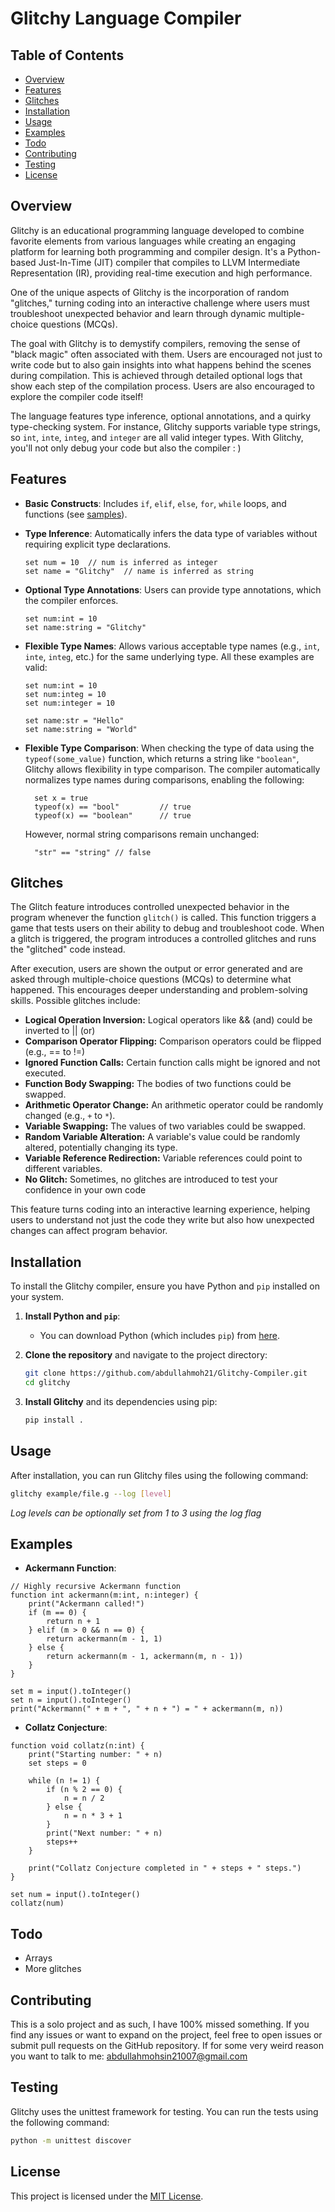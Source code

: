 # Glitchy Language Compiler

## Table of Contents

- [Overview](#overview)
- [Features](#features)
- [Glitches](#glitches)
- [Installation](#installation)
- [Usage](#usage)
- [Examples](#examples)
- [Todo](#todo)
- [Contributing](#contributing)
- [Testing](#testing)
- [License](#license)

## Overview

Glitchy is an educational programming language developed to combine favorite elements from various languages while creating an engaging platform for learning both programming and compiler design. It's a Python-based Just-In-Time (JIT) compiler that compiles to LLVM Intermediate Representation (IR), providing real-time execution and high performance.

One of the unique aspects of Glitchy is the incorporation of random "glitches," turning coding into an interactive challenge where users must troubleshoot unexpected behavior and learn through dynamic multiple-choice questions (MCQs).

The goal with Glitchy is to demystify compilers, removing the sense of "black magic" often associated with them. Users are encouraged not just to write code but to also gain insights into what happens behind the scenes during compilation. This is achieved through detailed optional logs that show each step of the compilation process. Users are also encouraged to explore the compiler code itself!

The language features type inference, optional annotations, and a quirky type-checking system. For instance, Glitchy supports variable type strings, so `int`, `inte`, `integ`, and `integer` are all valid integer types. With Glitchy, you'll not only debug your code but also the compiler : )

## Features

- **Basic Constructs**: Includes `if`, `elif`, `else`, `for`, `while` loops, and functions (see [samples](samples)).

- **Type Inference**: Automatically infers the data type of variables without requiring explicit type declarations.

  ```glitchy
  set num = 10  // num is inferred as integer
  set name = "Glitchy"  // name is inferred as string
  ```

- **Optional Type Annotations**: Users can provide type annotations, which the compiler enforces.

  ```glitchy
  set num:int = 10
  set name:string = "Glitchy"
  ```

- **Flexible Type Names**: Allows various acceptable type names (e.g., `int`, `inte`, `integ`, etc.) for the same underlying type. All these examples are valid:

  ```glitchy
  set num:int = 10
  set num:integ = 10
  set num:integer = 10
  ```

  ```glitchy
  set name:str = "Hello"
  set name:string = "World"
  ```

- **Flexible Type Comparison**: When checking the type of data using the `typeof(some_value)` function, which returns a string like `"boolean"`, Glitchy allows flexibility in type comparison. The compiler automatically normalizes type names during comparisons, enabling the following:

  ```glitchy
    set x = true
    typeof(x) == "bool"         // true
    typeof(x) == "boolean"      // true
  ```

  However, normal string comparisons remain unchanged:

  ```glitchy
    "str" == "string" // false
  ```

## Glitches

The Glitch feature introduces controlled unexpected behavior in the program whenever the function `glitch()` is called. This function triggers a game that tests users on their ability to debug and troubleshoot code. When a glitch is triggered, the program introduces a controlled glitches and runs the "glitched" code instead.

After execution, users are shown the output or error generated and are asked through multiple-choice questions (MCQs) to determine what happened. This encourages deeper understanding and problem-solving skills. Possible glitches include:

- **Logical Operation Inversion:** Logical operators like && (and) could be inverted to || (or)
- **Comparison Operator Flipping:** Comparison operators could be flipped (e.g., == to !=)
- **Ignored Function Calls:** Certain function calls might be ignored and not executed.
- **Function Body Swapping:** The bodies of two functions could be swapped.
- **Arithmetic Operator Change:** An arithmetic operator could be randomly changed (e.g., `+` to `*`).
- **Variable Swapping:** The values of two variables could be swapped.
- **Random Variable Alteration:** A variable's value could be randomly altered, potentially changing its type.
- **Variable Reference Redirection:** Variable references could point to different variables.
- **No Glitch:** Sometimes, no glitches are introduced to test your confidence in your own code

This feature turns coding into an interactive learning experience, helping users to understand not just the code they write but also how unexpected changes can affect program behavior.

## Installation

To install the Glitchy compiler, ensure you have Python and `pip` installed on your system.

1. **Install Python and `pip`**:

   - You can download Python (which includes `pip`) from [here](https://www.python.org/downloads/).

2. **Clone the repository** and navigate to the project directory:

   ```bash
   git clone https://github.com/abdullahmoh21/Glitchy-Compiler.git
   cd glitchy
   ```

3. **Install Glitchy** and its dependencies using pip:
   ```bash
   pip install .
   ```

## Usage

After installation, you can run Glitchy files using the following command:

```bash
glitchy example/file.g --log [level]
```

_Log levels can be optionally set from 1 to 3 using the log flag_

## Examples

- **Ackermann Function**:

```glitchy
// Highly recursive Ackermann function
function int ackermann(m:int, n:integer) {
    print("Ackermann called!")
    if (m == 0) {
        return n + 1
    } elif (m > 0 && n == 0) {
        return ackermann(m - 1, 1)
    } else {
        return ackermann(m - 1, ackermann(m, n - 1))
    }
}

set m = input().toInteger()
set n = input().toInteger()
print("Ackermann(" + m + ", " + n + ") = " + ackermann(m, n))
```

- **Collatz Conjecture**:

```glitchy
function void collatz(n:int) {
    print("Starting number: " + n)
    set steps = 0

    while (n != 1) {
        if (n % 2 == 0) {
            n = n / 2
        } else {
            n = n * 3 + 1
        }
        print("Next number: " + n)
        steps++
    }

    print("Collatz Conjecture completed in " + steps + " steps.")
}

set num = input().toInteger()
collatz(num)
```

## Todo

- Arrays
- More glitches

## Contributing

This is a solo project and as such, I have 100% missed something. If you find any issues or want to expand on the project, feel free to open issues or submit pull requests on the GitHub repository. If for some very weird reason you want to talk to me: [abdullahmohsin21007@gmail.com](abdullahmohsin21007@gmail.com)

## Testing

Glitchy uses the unittest framework for testing. You can run the tests using the following command:

```bash
python -m unittest discover
```

## License

This project is licensed under the [MIT License](LICENSE.md).
